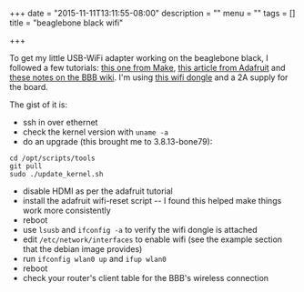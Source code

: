 +++
date = "2015-11-11T13:11:55-08:00"
description = ""
menu = ""
tags = []
title = "beaglebone black wifi"

+++

To get my little USB-WiFi adapter working on the beaglebone black,
I followed a few tutorials:
[this one from Make](http://makezine.com/projects/easily-configure-wi-fi-for-the-beaglebone-black/),
[this article from Adafruit](https://learn.adafruit.com/setting-up-wifi-with-beaglebone-black?view=all)
and [these notes on the BBB wiki](http://elinux.org/Beagleboard:BeagleBoneBlack_Debian#Kernel_Upgrade).
I'm using [this wifi dongle](http://www.adafruit.com/products/814)
and a 2A supply for the board.

The gist of it is:

* ssh in over ethernet
* check the kernel version with `uname -a`
* do an upgrade (this brought me to 3.8.13-bone79):

```
cd /opt/scripts/tools
git pull
sudo ./update_kernel.sh
```

* disable HDMI as per the adafruit tutorial
* install the adafruit wifi-reset script -- I found this helped make things work more consistently
* reboot
* use `lsusb` and `ifconfig -a` to verify the wifi dongle is attached
* edit `/etc/network/interfaces` to enable wifi (see the example section that the debian image provides)
* run `ifconfig wlan0 up` and `ifup wlan0`
* reboot
* check your router's client table for the BBB's wireless connection
